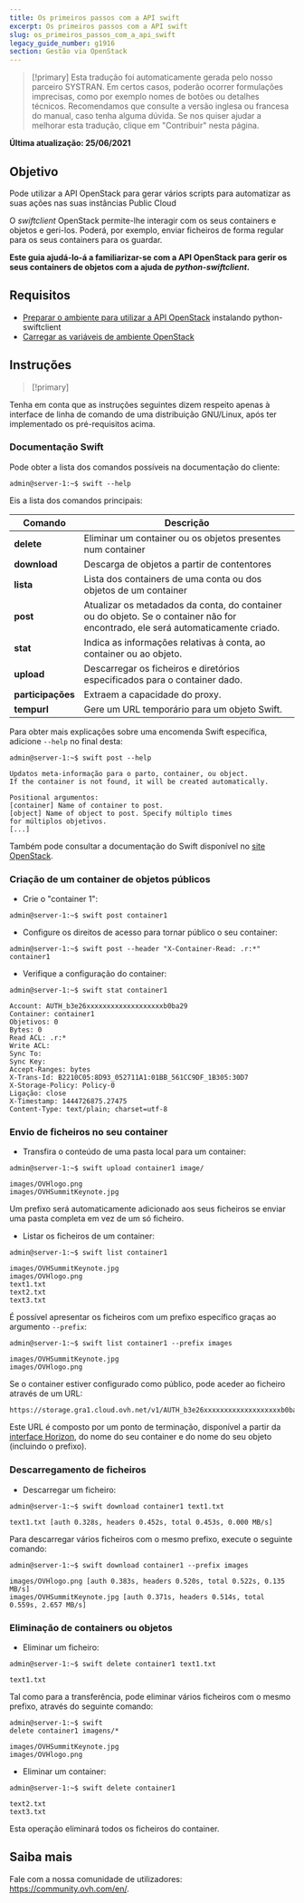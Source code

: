 ```yaml
---
title: Os primeiros passos com a API swift
excerpt: Os primeiros passos com a API swift
slug: os_primeiros_passos_com_a_api_swift
legacy_guide_number: g1916
section: Gestão via OpenStack
---
```



> [!primary]
> Esta tradução foi automaticamente gerada pelo nosso parceiro SYSTRAN. Em certos casos, poderão ocorrer formulações imprecisas, como por exemplo nomes de botões ou detalhes técnicos. Recomendamos que consulte a versão inglesa ou francesa do manual, caso tenha alguma dúvida. Se nos quiser ajudar a melhorar esta tradução, clique em "Contribuir" nesta página.
>

**Última atualização: 25/06/2021**

## Objetivo

Pode utilizar a API OpenStack para gerar vários scripts para automatizar as suas ações nas suas instâncias Public Cloud 

O *swiftclient* OpenStack permite-lhe interagir com os seus containers e objetos e geri-los. Poderá, por exemplo, enviar ficheiros de forma regular para os seus containers para os guardar.

**Este guia ajudá-lo-á a familiarizar-se com a API OpenStack para gerir os seus containers de objetos com a ajuda de *python-swiftclient*.**

## Requisitos

- [Preparar o ambiente para utilizar a API OpenStack](../preparar_o_ambiente_para_utilizar_a_api_openstack/) instalando python-swiftclient
- [Carregar as variáveis de ambiente OpenStack](../carregar-as-variaveis-de-ambiente-openstack/)

## Instruções

> [!primary]
>
Tenha em conta que as instruções seguintes dizem respeito apenas à interface de linha de comando de uma distribuição GNU/Linux, após ter implementado os pré-requisitos acima.
>

### Documentação Swift

Pode obter a lista dos comandos possíveis na documentação do cliente:

```
admin@server-1:~$ swift --help
```

Eis a lista dos comandos principais:

|Comando|Descrição|
|---|---|
|**delete**|Eliminar um container ou os objetos presentes num container|
|**download**|Descarga de objetos a partir de contentores|
|**lista**|Lista dos containers de uma conta ou dos objetos de um container|
|**post**|Atualizar os metadados da conta, do container ou do objeto. Se o container não for encontrado, ele será automaticamente criado.|
|**stat**|Indica as informações relativas à conta, ao container ou ao objeto.|
|**upload**|Descarregar os ficheiros e diretórios especificados para o container dado.|
|**participações**|Extraem a capacidade do proxy.|
|**tempurl**|Gere um URL temporário para um objeto Swift.|


Para obter mais explicações sobre uma encomenda Swift específica, adicione `--help` no final desta:

```
admin@server-1:~$ swift post --help

Updatos meta-informação para o parto, container, ou object.
If the container is not found, it will be created automatically.

Positional argumentos:
[container] Name of container to post.
[object] Name of object to post. Specify múltiplo times
for múltiplos objetivos.
[...]
```

Também pode consultar a documentação do Swift disponível no [site OpenStack](http://docs.openstack.org/cli-reference/content/swiftclient_commands.html).

### Criação de um container de objetos públicos

- Crie o "container 1":

```
admin@server-1:~$ swift post container1
```

- Configure os direitos de acesso para tornar público o seu container:

```
admin@server-1:~$ swift post --header "X-Container-Read: .r:*" container1
```

- Verifique a configuração do container:

```
admin@server-1:~$ swift stat container1

Account: AUTH_b3e26xxxxxxxxxxxxxxxxxxxb0ba29
Container: container1
Objetivos: 0
Bytes: 0
Read ACL: .r:*
Write ACL:
Sync To:
Sync Key:
Accept-Ranges: bytes
X-Trans-Id: B2210C05:8D93_052711A1:01BB_561CC9DF_1B305:30D7
X-Storage-Policy: Policy-0
Ligação: close
X-Timestamp: 1444726875.27475
Content-Type: text/plain; charset=utf-8
```

### Envio de ficheiros no seu container

- Transfira o conteúdo de uma pasta local para um container:

```
admin@server-1:~$ swift upload container1 image/

images/OVHlogo.png
images/OVHSummitKeynote.jpg
```

Um prefixo será automaticamente adicionado aos seus ficheiros se enviar uma pasta completa em vez de um só ficheiro.

- Listar os ficheiros de um container:

```
admin@server-1:~$ swift list container1

images/OVHSummitKeynote.jpg
images/OVHlogo.png
text1.txt
text2.txt
text3.txt
```

É possível apresentar os ficheiros com um prefixo específico graças ao argumento `--prefix`:

```
admin@server-1:~$ swift list container1 --prefix images

images/OVHSummitKeynote.jpg
images/OVHlogo.png
```

Se o container estiver configurado como público, pode aceder ao ficheiro através de um URL:

```
https://storage.gra1.cloud.ovh.net/v1/AUTH_b3e26xxxxxxxxxxxxxxxxxxxb0ba29/container1/images/OVHlogo.png
```

Este URL é composto por um ponto de terminação, disponível a partir da [interface Horizon](../gestao-a-partir-do-horizon/), do nome do seu container e do nome do seu objeto (incluindo o prefixo).

### Descarregamento de ficheiros

- Descarregar um ficheiro:

```
admin@server-1:~$ swift download container1 text1.txt

text1.txt [auth 0.328s, headers 0.452s, total 0.453s, 0.000 MB/s]
```

Para descarregar vários ficheiros com o mesmo prefixo, execute o seguinte comando:

```
admin@server-1:~$ swift download container1 --prefix images

images/OVHlogo.png [auth 0.383s, headers 0.520s, total 0.522s, 0.135 MB/s]
images/OVHSummitKeynote.jpg [auth 0.371s, headers 0.514s, total 0.559s, 2.657 MB/s]
```

### Eliminação de containers ou objetos

- Eliminar um ficheiro:

```
admin@server-1:~$ swift delete container1 text1.txt

text1.txt
```

Tal como para a transferência, pode eliminar vários ficheiros com o mesmo prefixo, através do seguinte comando:

```
admin@server-1:~$ swift 
delete container1 imagens/*

images/OVHSummitKeynote.jpg
images/OVHlogo.png
```

- Eliminar um container:

```
admin@server-1:~$ swift delete container1

text2.txt
text3.txt
```

Esta operação eliminará todos os ficheiros do container.

## Saiba mais

Fale com a nossa comunidade de utilizadores: <https://community.ovh.com/en/>.
